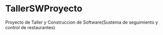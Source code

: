 # TallerSWProyecto
Proyecto de Taller y Construccion de Software(Sustema de seguimiento y control de restaurantes)
